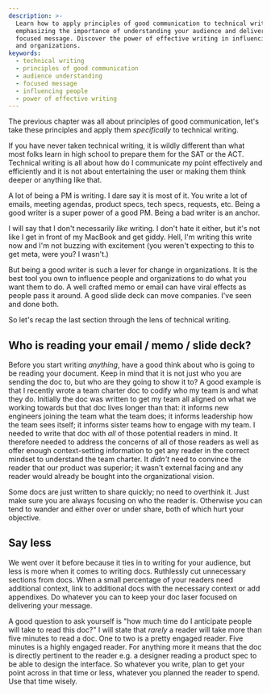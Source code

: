```yaml
---
description: >-
  Learn how to apply principles of good communication to technical writing,
  emphasizing the importance of understanding your audience and delivering a
  focused message. Discover the power of effective writing in influencing people
  and organizations.
keywords:
  - technical writing
  - principles of good communication
  - audience understanding
  - focused message
  - influencing people
  - power of effective writing
---
```

The previous chapter was all about principles of good communication, let's take these principles and apply them _specifically_ to technical writing.

If you have never taken technical writing, it is wildly different than what most folks learn in high school to prepare them for the SAT or the ACT. Technical writing is all about how do I communicate my point effectively and efficiently and it is not about entertaining the user or making them think deeper or anything like that.

A lot of being a PM is writing. I dare say it is most of it. You write a lot of emails, meeting agendas, product specs, tech specs, requests, etc. Being a good writer is a super power of a good PM. Being a bad writer is an anchor.

I will say that I don't necessarily _like_ writing. I don't hate it either, but it's not like I get in front of my MacBook and get giddy. Hell, I'm writing this write now and I'm not buzzing with excitement (you weren't expecting to this to get meta, were you? I wasn't.) 

But being a good writer is such a lever for change in organizations. It is the best tool you own to influence people and organizations to do what you want them to do. A well crafted memo or email can have viral effects as people pass it around. A good slide deck can move companies. I've seen and done both.

So let's recap the last section through the lens of technical writing.

## Who is reading your email / memo / slide deck?

Before you start writing _anything_, have a good think about who is going to be reading your document. Keep in mind that it is not just who you are sending the doc to, but who are they going to show it to? A good example is that I recently wrote a team charter doc to codify who my team is and what they do. Initially the doc was written to get my team all aligned on what we working towards but that doc lives longer than that: it informs new engineers joining the team what the team does; it informs leadership how the team sees itself; it informs sister teams how to engage with my team. I needed to write that doc with _all_ of those potential readers in mind. It therefore needed to address the concerns of all of those readers as well as offer enough context-setting information to get any reader in the correct mindset to understand the team charter. It _didn't_ need to convince the reader that our product was superior; it wasn't external facing and any reader would already be bought into the organizational vision.

Some docs are just written to share quickly; no need to overthink it. Just make sure you are always focusing on who the reader is. Otherwise you can tend to wander and either over or under share, both of which hurt your objective.

## Say less

We went over it before because it ties in to writing for your audience, but less is more when it comes to writing docs. Ruthlessly cut unnecessary sections from docs. When a small percentage of your readers need additional context, link to additional docs with the necessary context or add appendixes. Do whatever you can to keep your doc laser focused on delivering your message.

A good question to ask yourself is "how much time do I anticipate people will take to read this doc?" I will state that _rarely_ a reader will take more than five minutes to read a doc. One to two is a pretty engaged reader. Five minutes is a highly engaged reader. For anything more it means that the doc is directly pertinent to the reader e.g. a designer reading a product spec to be able to design the interface. So whatever you write, plan to get your point across in that time or less, whatever you planned the reader to spend. Use that time wisely.
